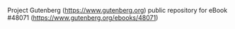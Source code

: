 Project Gutenberg (https://www.gutenberg.org) public repository for eBook #48071 (https://www.gutenberg.org/ebooks/48071)

